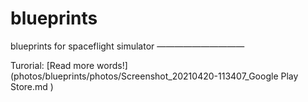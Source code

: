# blueprints
blueprints for spaceflight simulator 
——————————

Turorial:
[Read more words!](photos/blueprints/photos/Screenshot_20210420-113407_Google Play Store.md
)
